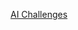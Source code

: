 <a href="https://www.microsoft.com/en-US/cloudskillschallenge/ai/registration/2023?ocid=aisc23_CSC_skillsforaiblog_cnl"> AI Challenges</a>
